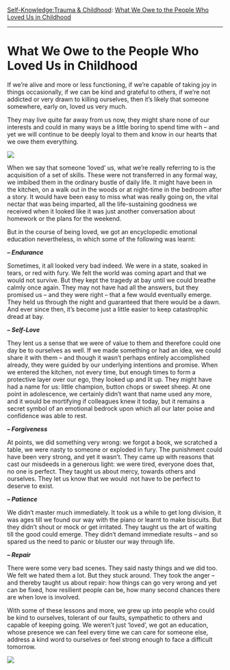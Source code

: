 [Self-Knowledge:](https://www.theschooloflife.com/thebookoflife/category/self-knowledge/)[Trauma & Childhood](https://www.theschooloflife.com/thebookoflife/category/self-knowledge/trauma-childhood/): [What We Owe to the People Who Loved Us in Childhood](https://www.theschooloflife.com/thebookoflife/what-we-got-from-the-people-who-loved-us-in-childhood/)

* * *

# What We Owe to the People Who Loved Us in Childhood

If we’re alive and more or less functioning, if we’re capable of taking joy in things occasionally, if we can be kind and grateful to others, if we’re not addicted or very drawn to killing ourselves, then it’s likely that someone somewhere, early on, loved us very much.

They may live quite far away from us now, they might share none of our interests and could in many ways be a little boring to spend time with – and yet we will continue to be deeply loyal to them and know in our hearts that we owe them everything.

![](https://static1.squarespace.com/static/5363ea16e4b0885745705e0a/536c9036e4b0a4f6b9f83dac/536c9053e4b0a4f6b9f84a18/1399623976746/Harper1.jpg)

When we say that someone ‘loved’ us, what we’re really referring to is the acquisition of a set of skills. These were not transferred in any formal way, we imbibed them in the ordinary bustle of daily life. It might have been in the kitchen, on a walk out in the woods or at night-time in the bedroom after a story. It would have been easy to miss what was really going on, the vital nectar that was being imparted, all the life-sustaining goodness we received when it looked like it was just another conversation about homework or the plans for the weekend.

But in the course of being loved, we got an encyclopedic emotional education nevertheless, in which some of the following was learnt:

**_– Endurance_**

Sometimes, it all looked very bad indeed. We were in a state, soaked in tears, or red with fury. We felt the world was coming apart and that we would not survive. But they kept the tragedy at bay until we could breathe calmly once again. They may not have had all the answers, but they promised us – and they were right – that a few would eventually emerge. They held us through the night and guaranteed that there would be a dawn. And ever since then, it’s become just a little easier to keep catastrophic dread at bay.

**_– Self-Love_**

They lent us a sense that we were of value to them and therefore could one day be to ourselves as well. If we made something or had an idea, we could share it with them – and though it wasn’t perhaps entirely accomplished already, they were guided by our underlying intentions and promise. When we entered the kitchen, not every time, but enough times to form a protective layer over our ego, they looked up and lit up. They might have had a name for us: little champion, button chops or sweet sheep. At one point in adolescence, we certainly didn’t want that name used any more, and it would be mortifying if colleagues knew it today, but it remains a secret symbol of an emotional bedrock upon which all our later poise and confidence was able to rest.

**_– Forgiveness_**

At points, we did something very wrong: we forgot a book, we scratched a table, we were nasty to someone or exploded in fury. The punishment could have been very strong, and yet it wasn’t. They came up with reasons that cast our misdeeds in a generous light: we were tired, everyone does that, no one is perfect. They taught us about mercy, towards others and ourselves. They let us know that we would &nbsp;not have to be perfect to deserve to exist.

**_– Patience_**

We didn’t master much immediately. It took us a while to get long division, it was ages till we found our way with the piano or learnt to make biscuits. But they didn’t shout or mock or get irritated. They taught us the art of waiting till the good could emerge. They didn’t demand immediate results – and so spared us the need to panic or bluster our way through life.

**_– Repair_**

There were some very bad scenes. They said nasty things and we did too. We felt we hated them a lot. But they stuck around. They took the anger – and thereby taught us about repair: how things can go very wrong and yet can be fixed, how resilient people can be, how many second chances there are when love is involved.

With some of these lessons and more, we grew up into people who could be kind to ourselves, tolerant of our faults, sympathetic to others and capable of keeping going. We weren’t just ‘loved’, we got an education, whose presence we can feel every time we can care for someone else, address a kind word to ourselves or feel strong enough to face a difficult tomorrow.

[![](https://img.youtube.com/vi/XvB6AWN3m3s/0.jpg)](https://www.youtube.com/embed/XvB6AWN3m3s '')

